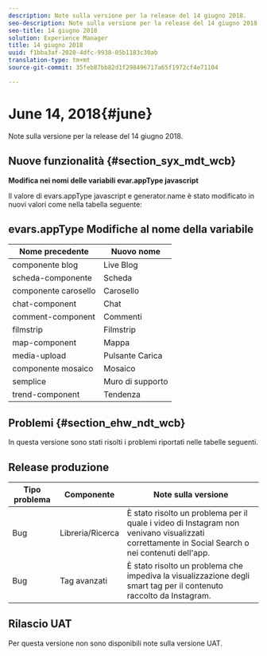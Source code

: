 ```yaml
---
description: Note sulla versione per la release del 14 giugno 2018.
seo-description: Note sulla versione per la release del 14 giugno 2018.
seo-title: 14 giugno 2018
solution: Experience Manager
title: 14 giugno 2018
uuid: f1bba3af-2020-4dfc-9938-05b1183c30ab
translation-type: tm+mt
source-git-commit: 35feb87bb82d1f298496717a65f1972cf4e71104

---
```



# June 14, 2018{#june}

Note sulla versione per la release del 14 giugno 2018.

## Nuove funzionalità {#section_syx_mdt_wcb}

**Modifica nei nomi delle variabili evar.appType javascript**

Il valore di evars.appType javascript e generator.name è stato modificato in nuovi valori come nella tabella seguente:

## evars.appType Modifiche al nome della variabile

| Nome precedente | Nuovo nome |
|---|---|
| componente blog | Live Blog |
| scheda-componente | Scheda |
| componente carosello | Carosello |
| chat-component | Chat |
| comment-component | Commenti |
| filmstrip | Filmstrip |
| map-component | Mappa |
| media-upload | Pulsante Carica |
| componente mosaico | Mosaico |
| semplice | Muro di supporto |
| trend-component | Tendenza |

## Problemi {#section_ehw_ndt_wcb}

In questa versione sono stati risolti i problemi riportati nelle tabelle seguenti.

## Release produzione

| **Tipo problema** | **Componente** | **Note sulla versione** |
|---|---|---|
| Bug | Libreria/Ricerca | È stato risolto un problema per il quale i video di Instagram non venivano visualizzati correttamente in Social Search o nei contenuti dell'app. |
| Bug | Tag avanzati | È stato risolto un problema che impediva la visualizzazione degli smart tag per il contenuto raccolto da Instagram. |

## Rilascio UAT

Per questa versione non sono disponibili note sulla versione UAT.
